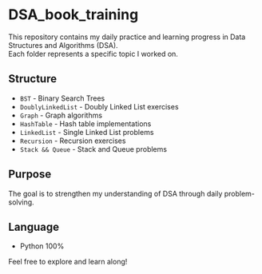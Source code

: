 # DSA_book_training

This repository contains my daily practice and learning progress in Data Structures and Algorithms (DSA).  
Each folder represents a specific topic I worked on.

## Structure
- `BST` - Binary Search Trees
- `DoublyLinkedList` - Doubly Linked List exercises
- `Graph` - Graph algorithms
- `HashTable` - Hash table implementations
- `LinkedList` - Single Linked List problems
- `Recursion` - Recursion exercises
- `Stack && Queue` - Stack and Queue problems

## Purpose
The goal is to strengthen my understanding of DSA through daily problem-solving.

## Language
- Python 100%

Feel free to explore and learn along!
